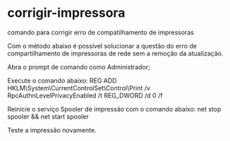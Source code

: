 # corrigir-impressora
comando para corrigir erro de compatilhamento de impressoras 


Com o método abaixo é possível solucionar a questão do erro de compartilhamento de impressoras de rede sem a remoção da atualização.

Abra o prompt de comando como Administrador;

Execute o comando abaixo:
REG ADD HKLM\System\CurrentControlSet\Control\Print /v RpcAuthnLevelPrivacyEnabled /t REG_DWORD /d 0 /f

Reinicie o serviço Spooler de impressão com o comando abaixo:
net stop spooler && net start spooler

Teste a impressão novamente.
